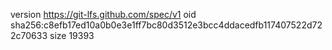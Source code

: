 version https://git-lfs.github.com/spec/v1
oid sha256:c8efb17ed10a0b0e3e1ff7bc80d3512e3bcc4ddacedfb117407522d722c70633
size 19393
